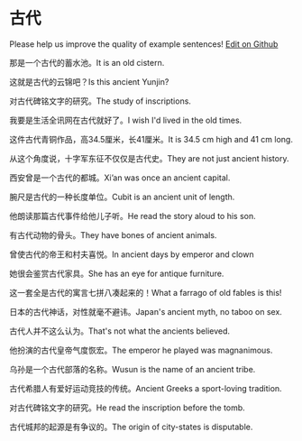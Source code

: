 # 古代

Please help us improve the quality of example sentences! [Edit on Github](https://github.com/jiyushe/jiyu-example-sentence-source/blob/main/chinese/gudai.md)

<p><span class="chinese">那是一个古代的蓄水池。</span><span class="english">It is an old cistern.</span></p>

<p><span class="chinese">这就是古代的云锦吧？</span><span class="english">Is this ancient Yunjin?</span></p>

<p><span class="chinese">对古代碑铭文字的研究。</span><span class="english">The study of inscriptions.</span></p>

<p><span class="chinese">我要是生活全讯网在古代就好了。</span><span class="english">I wish I'd lived in the old times.</span></p>

<p><span class="chinese">这件古代青铜作品，高34.5厘米，长41厘米。</span><span class="english">It is 34.5 cm high and 41 cm long.</span></p>

<p><span class="chinese">从这个角度说，十字军东征不仅仅是古代史。</span><span class="english">They are not just ancient history.</span></p>

<p><span class="chinese">西安曾是一个古代的都城。</span><span class="english">Xi’an was once an ancient capital.</span></p>

<p><span class="chinese">腕尺是古代的一种长度单位。</span><span class="english">Cubit is an ancient unit of length.</span></p>

<p><span class="chinese">他朗读那篇古代事件给他儿子听。</span><span class="english">He read the story aloud to his son.</span></p>

<p><span class="chinese">有古代动物的骨头。</span><span class="english">They have bones of ancient animals.</span></p>

<p><span class="chinese">曾使古代的帝王和村夫喜悦。</span><span class="english">In ancient days by emperor and clown</span></p>

<p><span class="chinese">她很会鉴赏古代家具。</span><span class="english">She has an eye for antique furniture.</span></p>

<p><span class="chinese">这一套全是古代的寓言七拼八凑起来的！</span><span class="english">What a farrago of old fables is this!</span></p>

<p><span class="chinese">日本的古代神话，对性就毫不避讳。</span><span class="english">Japan's ancient myth, no taboo on sex.</span></p>

<p><span class="chinese">古代人并不这么认为。</span><span class="english">That's not what the ancients believed.</span></p>

<p><span class="chinese">他扮演的古代皇帝气度恢宏。</span><span class="english">The emperor he played was magnanimous.</span></p>

<p><span class="chinese">乌孙是一个古代部落的名称。</span><span class="english">Wusun is the name of an ancient tribe.</span></p>

<p><span class="chinese">古代希腊人有爱好运动竞技的传统。</span><span class="english">Ancient Greeks a sport-loving tradition.</span></p>

<p><span class="chinese">对古代碑铭文字的研究。</span><span class="english">He read the inscription before the tomb.</span></p>

<p><span class="chinese">古代城邦的起源是有争议的。</span><span class="english">The origin of city-states is disputable.</span></p>

